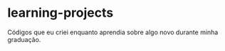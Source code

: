 # learning-projects
Códigos que eu criei enquanto aprendia sobre algo novo durante minha graduação.
